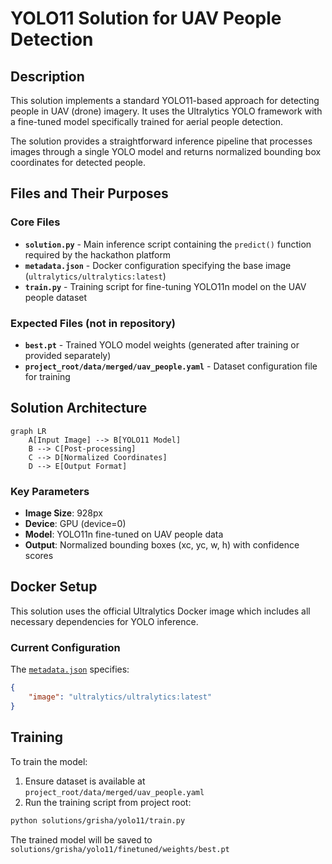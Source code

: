 # YOLO11 Solution for UAV People Detection

## Description

This solution implements a standard YOLO11-based approach for detecting people in UAV (drone) imagery. It uses the Ultralytics YOLO framework with a fine-tuned model specifically trained for aerial people detection.

The solution provides a straightforward inference pipeline that processes images through a single YOLO model and returns normalized bounding box coordinates for detected people.

## Files and Their Purposes

### Core Files
- **`solution.py`** - Main inference script containing the `predict()` function required by the hackathon platform
- **`metadata.json`** - Docker configuration specifying the base image (`ultralytics/ultralytics:latest`)
- **`train.py`** - Training script for fine-tuning YOLO11n model on the UAV people dataset

### Expected Files (not in repository)
- **`best.pt`** - Trained YOLO model weights (generated after training or provided separately)
- **`project_root/data/merged/uav_people.yaml`** - Dataset configuration file for training

## Solution Architecture

```mermaid
graph LR
    A[Input Image] --> B[YOLO11 Model]
    B --> C[Post-processing]
    C --> D[Normalized Coordinates]
    D --> E[Output Format]
```

### Key Parameters
- **Image Size**: 928px
- **Device**: GPU (device=0)
- **Model**: YOLO11n fine-tuned on UAV people data
- **Output**: Normalized bounding boxes (xc, yc, w, h) with confidence scores

## Docker Setup

This solution uses the official Ultralytics Docker image which includes all necessary dependencies for YOLO inference.

### Current Configuration
The [`metadata.json`](metadata.json:2) specifies:
```json
{
    "image": "ultralytics/ultralytics:latest"
}
```

## Training

To train the model:

1. Ensure dataset is available at `project_root/data/merged/uav_people.yaml`
2. Run the training script from project root:
```bash
python solutions/grisha/yolo11/train.py
```

The trained model will be saved to `solutions/grisha/yolo11/finetuned/weights/best.pt`
